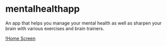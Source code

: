 # mentalhealthapp

An app that helps you manage your mental health as well as sharpen your brain with various exercises and brain trainers.

[!Home Screen](Screenshots/Screenshot%202025-06-16%20004022.png)
